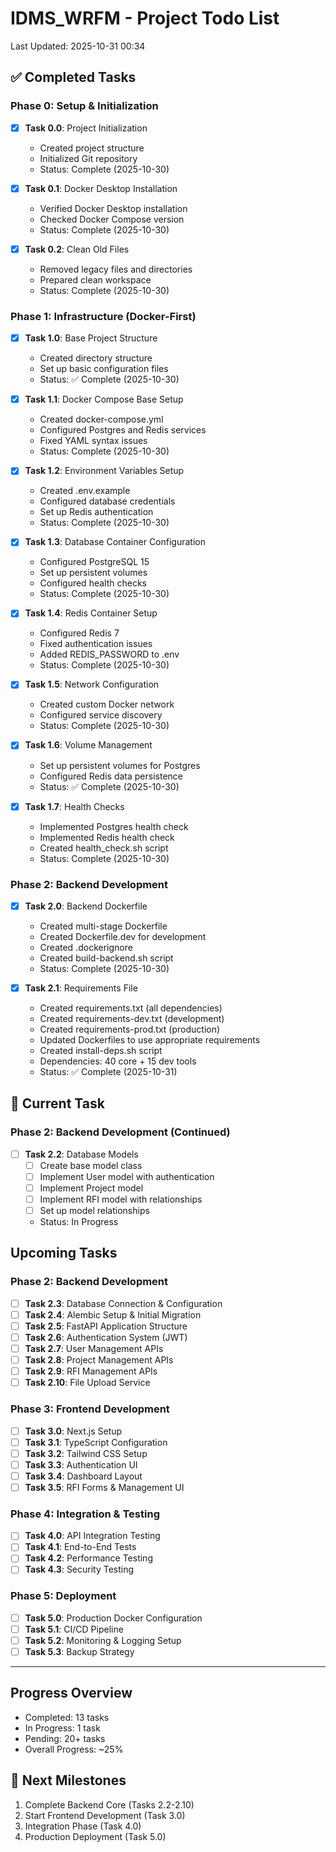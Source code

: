 ﻿#  IDMS_WRFM - Project Todo List
Last Updated: 2025-10-31 00:34

## ✅ Completed Tasks

### Phase 0: Setup & Initialization
- [x] **Task 0.0**: Project Initialization
  - Created project structure
  - Initialized Git repository
  - Status:  Complete (2025-10-30)

- [x] **Task 0.1**: Docker Desktop Installation
  - Verified Docker Desktop installation
  - Checked Docker Compose version
  - Status:  Complete (2025-10-30)

- [x] **Task 0.2**: Clean Old Files
  - Removed legacy files and directories
  - Prepared clean workspace
  - Status:  Complete (2025-10-30)

### Phase 1: Infrastructure (Docker-First)
- [x] **Task 1.0**: Base Project Structure
  - Created directory structure
  - Set up basic configuration files
  - Status: ✅ Complete (2025-10-30)

- [x] **Task 1.1**: Docker Compose Base Setup
  - Created docker-compose.yml
  - Configured Postgres and Redis services
  - Fixed YAML syntax issues
  - Status:  Complete (2025-10-30)

- [x] **Task 1.2**: Environment Variables Setup
  - Created .env.example
  - Configured database credentials
  - Set up Redis authentication
  - Status:  Complete (2025-10-30)

- [x] **Task 1.3**: Database Container Configuration
  - Configured PostgreSQL 15
  - Set up persistent volumes
  - Configured health checks
  - Status:  Complete (2025-10-30)

- [x] **Task 1.4**: Redis Container Setup
  - Configured Redis 7
  - Fixed authentication issues
  - Added REDIS_PASSWORD to .env
  - Status:  Complete (2025-10-30)

- [x] **Task 1.5**: Network Configuration
  - Created custom Docker network
  - Configured service discovery
  - Status:  Complete (2025-10-30)

- [x] **Task 1.6**: Volume Management
  - Set up persistent volumes for Postgres
  - Configured Redis data persistence
  - Status: ✅ Complete (2025-10-30)

- [x] **Task 1.7**: Health Checks
  - Implemented Postgres health check
  - Implemented Redis health check
  - Created health_check.sh script
  - Status:  Complete (2025-10-30)

### Phase 2: Backend Development
- [x] **Task 2.0**: Backend Dockerfile
  - Created multi-stage Dockerfile
  - Created Dockerfile.dev for development
  - Created .dockerignore
  - Created build-backend.sh script
  - Status:  Complete (2025-10-30)

- [x] **Task 2.1**: Requirements File
  - Created requirements.txt (all dependencies)
  - Created requirements-dev.txt (development)
  - Created requirements-prod.txt (production)
  - Updated Dockerfiles to use appropriate requirements
  - Created install-deps.sh script
  - Dependencies: 40 core + 15 dev tools
  - Status: ✅ Complete (2025-10-31)

## 🚀 Current Task

### Phase 2: Backend Development (Continued)
- [ ] **Task 2.2**: Database Models
  - [ ] Create base model class
  - [ ] Implement User model with authentication
  - [ ] Implement Project model
  - [ ] Implement RFI model with relationships
  - [ ] Set up model relationships
  - Status:  In Progress

##  Upcoming Tasks

### Phase 2: Backend Development
- [ ] **Task 2.3**: Database Connection & Configuration
- [ ] **Task 2.4**: Alembic Setup & Initial Migration
- [ ] **Task 2.5**: FastAPI Application Structure
- [ ] **Task 2.6**: Authentication System (JWT)
- [ ] **Task 2.7**: User Management APIs
- [ ] **Task 2.8**: Project Management APIs
- [ ] **Task 2.9**: RFI Management APIs
- [ ] **Task 2.10**: File Upload Service

### Phase 3: Frontend Development
- [ ] **Task 3.0**: Next.js Setup
- [ ] **Task 3.1**: TypeScript Configuration
- [ ] **Task 3.2**: Tailwind CSS Setup
- [ ] **Task 3.3**: Authentication UI
- [ ] **Task 3.4**: Dashboard Layout
- [ ] **Task 3.5**: RFI Forms & Management UI

### Phase 4: Integration & Testing
- [ ] **Task 4.0**: API Integration Testing
- [ ] **Task 4.1**: End-to-End Tests
- [ ] **Task 4.2**: Performance Testing
- [ ] **Task 4.3**: Security Testing

### Phase 5: Deployment
- [ ] **Task 5.0**: Production Docker Configuration
- [ ] **Task 5.1**: CI/CD Pipeline
- [ ] **Task 5.2**: Monitoring & Logging Setup
- [ ] **Task 5.3**: Backup Strategy

---

##  Progress Overview
-  Completed: 13 tasks
-  In Progress: 1 task
-  Pending: 20+ tasks
-  Overall Progress: ~25%

## 🎯 Next Milestones
1. Complete Backend Core (Tasks 2.2-2.10)
2. Start Frontend Development (Task 3.0)
3. Integration Phase (Task 4.0)
4. Production Deployment (Task 5.0)
